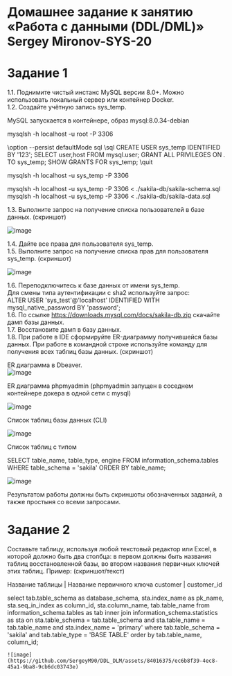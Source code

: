 # Домашнее задание к занятию «Работа с данными (DDL/DML)» Sergey Mironov-SYS-20  


# Задание 1

1.1. Поднимите чистый инстанс MySQL версии 8.0+. Можно использовать локальный сервер или контейнер Docker.  
1.2. Создайте учётную запись sys_temp.  


MySQL запускается в контейнере, образ mysql:8.0.34-debian

mysqlsh -h localhost -u root -P 3306

\option --persist defaultMode sql
\sql
CREATE USER sys_temp IDENTIFIED BY '123';
SELECT user,host FROM mysql.user;
GRANT ALL PRIVILEGES ON *.* TO sys_temp;
SHOW GRANTS FOR sys_temp;
\quit

mysqlsh -h localhost -u sys_temp -P 3306

mysqlsh -h localhost -u sys_temp -P 3306 < ./sakila-db/sakila-schema.sql 
mysqlsh -h localhost -u sys_temp -P 3306 < ./sakila-db/sakila-data.sql 


1.3. Выполните запрос на получение списка пользователей в базе данных. (скриншот)

![image](https://github.com/SergeyM90/DDL_DLM/assets/84016375/0cf25caf-101d-4acd-9e86-6e260d4ea6e0)


1.4. Дайте все права для пользователя sys_temp.  
1.5. Выполните запрос на получение списка прав для пользователя sys_temp. (скриншот)  

![image](https://github.com/SergeyM90/DDL_DLM/assets/84016375/82cbec08-c9d4-4537-92ef-4b5b07ce19b8)


1.6. Переподключитесь к базе данных от имени sys_temp.  
Для смены типа аутентификации с sha2 используйте запрос:  
ALTER USER 'sys_test'@'localhost' IDENTIFIED WITH mysql_native_password BY 'password';  
1.6. По ссылке https://downloads.mysql.com/docs/sakila-db.zip скачайте дамп базы данных.  
1.7. Восстановите дамп в базу данных.  
1.8. При работе в IDE сформируйте ER-диаграмму получившейся базы данных. При работе в командной строке используйте команду для получения всех таблиц базы данных. (скриншот)  

ER диаграмма в Dbeaver.  
![image](https://github.com/SergeyM90/DDL_DLM/assets/84016375/b3335f3c-2f19-4e54-8bd5-a6dd09f6a72c)

ER диаграмма phpmyadmin (phpmyadmin запущен в соседнем контейнере докера в одной сети с mysql)  

![image](https://github.com/SergeyM90/DDL_DLM/assets/84016375/bae21fbd-8015-4997-9148-c4d1da55d000)

Список таблиц базы данных (CLI)

![image](https://github.com/SergeyM90/DDL_DLM/assets/84016375/b0502764-4a79-49f0-b505-2c8f7f0b5684)

Список таблиц с типом

SELECT table_name, table_type, engine
FROM information_schema.tables
WHERE table_schema = 'sakila' ORDER BY table_name;

![image](https://github.com/SergeyM90/DDL_DLM/assets/84016375/2d1c7e12-a7d9-4138-bca1-09661c555388)


Результатом работы должны быть скриншоты обозначенных заданий, а также простыня со всеми запросами.

# Задание 2

Составьте таблицу, используя любой текстовый редактор или Excel, в которой должно быть два столбца: в первом должны быть названия таблиц восстановленной базы, во втором названия первичных ключей этих таблиц. Пример: (скриншот/текст)

Название таблицы | Название первичного ключа
customer         | customer_id



select tab.table_schema as database_schema,
    sta.index_name as pk_name,
    sta.seq_in_index as column_id,
    sta.column_name,
    tab.table_name
from information_schema.tables as tab
inner join information_schema.statistics as sta
        on sta.table_schema = tab.table_schema
        and sta.table_name = tab.table_name
        and sta.index_name = 'primary'
where tab.table_schema = 'sakila'
    and tab.table_type = 'BASE TABLE'
order by tab.table_name,
    column_id;

    ![image](https://github.com/SergeyM90/DDL_DLM/assets/84016375/ec6b8f39-4ec8-45a1-9ba8-9cb6dc03743e)
